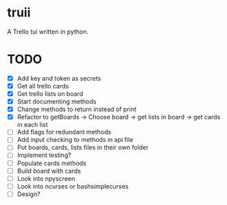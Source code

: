 # truii
A Trello tui written in python.

# TODO
- [X] Add key and token as secrets
- [X] Get all trello cards
- [X] Get trello lists on board
- [X] Start documenting methods
- [X] Change methods to return instead of print
- [X] Refactor to getBoards -> Choose board -> get lists in board -> get cards in each list
- [ ] Add flags for redundant methods
- [ ] Add input checking to methods in api file
- [ ] Put boards, cards, lists files in their own folder
- [ ] Implement testing?
- [ ] Populate cards methods
- [ ] Build board with cards
- [ ] Look into npyscreen
- [ ] Look into ncurses or bashsimplecurses
- [ ] Design?
